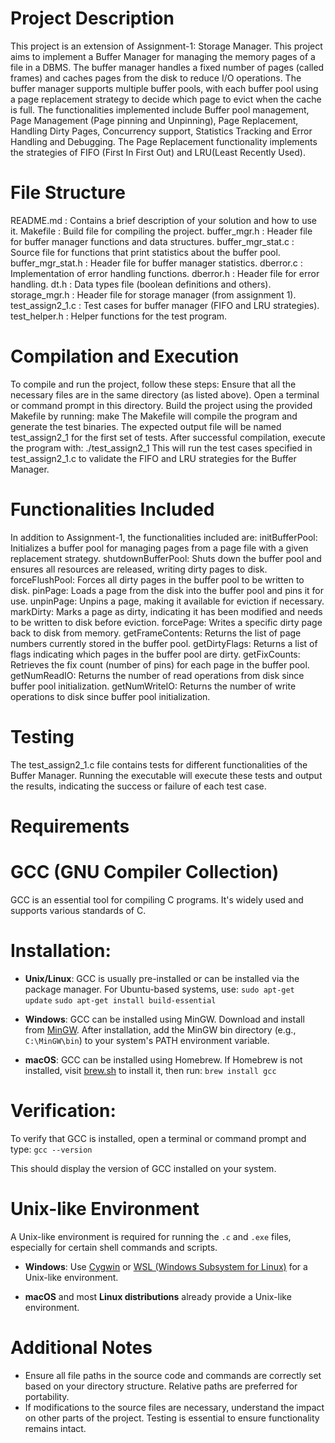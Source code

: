 Project Description
=========================
This project is an extension of Assignment-1: Storage Manager. This project aims to implement a Buffer Manager for managing the memory pages of a file in a DBMS. The buffer manager handles a fixed number of pages (called frames) and caches pages from the disk to reduce I/O operations. The buffer manager supports multiple buffer pools, with each buffer pool using a page replacement strategy to decide which page to evict when the cache is full.
The functionalities implemented include Buffer pool management, Page Management (Page pinning and Unpinning), Page Replacement, Handling Dirty Pages, Concurrency support, Statistics Tracking and Error Handling and Debugging. 
The Page Replacement functionality implements the strategies of FIFO (First In First Out) and LRU(Least Recently Used). 

File Structure
=========================
README.md : Contains a brief description of your solution and how to use it.
Makefile : Build file for compiling the project.
buffer_mgr.h : Header file for buffer manager functions and data structures.
buffer_mgr_stat.c : Source file for functions that print statistics about the buffer pool.
buffer_mgr_stat.h : Header file for buffer manager statistics.
dberror.c : Implementation of error handling functions.
dberror.h : Header file for error handling.
dt.h : Data types file (boolean definitions and others).
storage_mgr.h : Header file for storage manager (from assignment 1).
test_assign2_1.c : Test cases for buffer manager (FIFO and LRU strategies).
test_helper.h : Helper functions for the test program.

Compilation and Execution
=========================
To compile and run the project, follow these steps:
Ensure that all the necessary files are in the same directory (as listed above).
Open a terminal or command prompt in this directory.
Build the project using the provided Makefile by running:
make
The Makefile will compile the program and generate the test binaries. The expected output file will be named test_assign2_1 for the first set of tests.
After successful compilation, execute the program with:
./test_assign2_1
This will run the test cases specified in test_assign2_1.c to validate the FIFO and LRU strategies for the Buffer Manager.




Functionalities Included
=========================
In addition to Assignment-1, the functionalities included are:
initBufferPool: Initializes a buffer pool for managing pages from a page file with a given replacement strategy.
shutdownBufferPool: Shuts down the buffer pool and ensures all resources are released, writing dirty pages to disk.
forceFlushPool: Forces all dirty pages in the buffer pool to be written to disk.
pinPage: Loads a page from the disk into the buffer pool and pins it for use.
unpinPage: Unpins a page, making it available for eviction if necessary.
markDirty: Marks a page as dirty, indicating it has been modified and needs to be written to disk before eviction.
forcePage: Writes a specific dirty page back to disk from memory.
getFrameContents: Returns the list of page numbers currently stored in the buffer pool.
getDirtyFlags: Returns a list of flags indicating which pages in the buffer pool are dirty.
getFixCounts: Retrieves the fix count (number of pins) for each page in the buffer pool.
getNumReadIO: Returns the number of read operations from disk since buffer pool initialization.
getNumWriteIO: Returns the number of write operations to disk since buffer pool initialization.

Testing
=========================
The test_assign2_1.c file contains tests for different functionalities of the Buffer Manager. Running the executable will execute these tests and output the results, indicating the success or failure of each test case.

Requirements
=========================
# GCC (GNU Compiler Collection)
GCC is an essential tool for compiling C programs. It's widely used and supports various standards of C. 

# Installation:
- **Unix/Linux**: GCC is usually pre-installed or can be installed via the package manager. For Ubuntu-based systems, use:
    `sudo apt-get update`
    `sudo apt-get install build-essential`
    
- **Windows**: GCC can be installed using MinGW. Download and install from [MinGW](http://www.mingw.org/). After installation, add the MinGW bin directory (e.g., `C:\MinGW\bin`) to your system's PATH environment variable.

- **macOS**: GCC can be installed using Homebrew. If Homebrew is not installed, visit [brew.sh](https://brew.sh/) to install it, then run:
    `brew install gcc`

# Verification:
To verify that GCC is installed, open a terminal or command prompt and type:
    `gcc --version`

This should display the version of GCC installed on your system.

# Unix-like Environment
A Unix-like environment is required for running the `.c` and `.exe` files, especially for certain shell commands and scripts.

- **Windows**: Use [Cygwin](https://www.cygwin.com/) or [WSL (Windows Subsystem for Linux)](https://docs.microsoft.com/en-us/windows/wsl/install) for a Unix-like environment.

- **macOS** and most **Linux distributions** already provide a Unix-like environment.

# Additional Notes
- Ensure all file paths in the source code and commands are correctly set based on your directory structure. Relative paths are preferred for portability.
- If modifications to the source files are necessary, understand the impact on other parts of the project. Testing is essential to ensure functionality remains intact.


